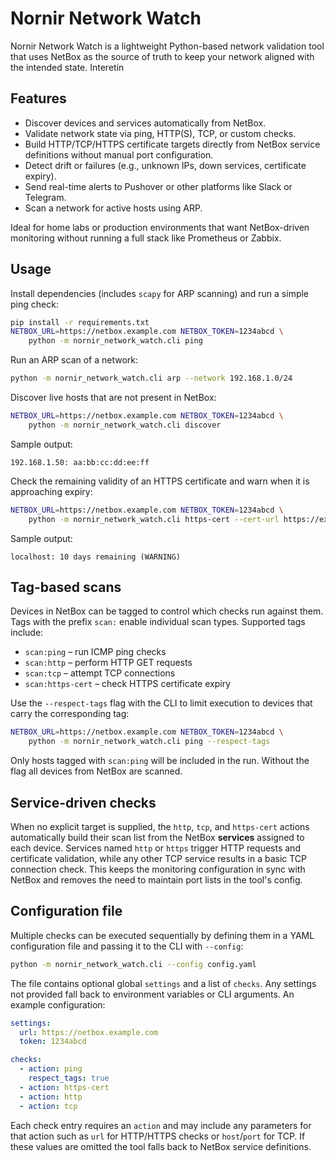 # Nornir Network Watch

Nornir Network Watch is a lightweight Python-based network validation tool that uses NetBox as the source of truth to keep your network aligned with the intended state.
Interetin
## Features

- Discover devices and services automatically from NetBox.
- Validate network state via ping, HTTP(S), TCP, or custom checks.
- Build HTTP/TCP/HTTPS certificate targets directly from NetBox service
  definitions without manual port configuration.
- Detect drift or failures (e.g., unknown IPs, down services, certificate expiry).
- Send real-time alerts to Pushover or other platforms like Slack or Telegram.
- Scan a network for active hosts using ARP.

Ideal for home labs or production environments that want NetBox-driven monitoring without running a full stack like Prometheus or Zabbix.

## Usage

Install dependencies (includes `scapy` for ARP scanning) and run a simple ping check:

```bash
pip install -r requirements.txt
NETBOX_URL=https://netbox.example.com NETBOX_TOKEN=1234abcd \
    python -m nornir_network_watch.cli ping
```

Run an ARP scan of a network:

```bash
python -m nornir_network_watch.cli arp --network 192.168.1.0/24
```

Discover live hosts that are not present in NetBox:

```bash
NETBOX_URL=https://netbox.example.com NETBOX_TOKEN=1234abcd \
    python -m nornir_network_watch.cli discover
```

Sample output:

```
192.168.1.50: aa:bb:cc:dd:ee:ff
```

Check the remaining validity of an HTTPS certificate and warn when it is
approaching expiry:

```bash
NETBOX_URL=https://netbox.example.com NETBOX_TOKEN=1234abcd \
    python -m nornir_network_watch.cli https-cert --cert-url https://example.com --warn-days 45
```

Sample output:

```
localhost: 10 days remaining (WARNING)
```

## Tag-based scans

Devices in NetBox can be tagged to control which checks run against them.
Tags with the prefix `scan:` enable individual scan types. Supported tags
include:

- `scan:ping` – run ICMP ping checks
- `scan:http` – perform HTTP GET requests
- `scan:tcp` – attempt TCP connections
- `scan:https-cert` – check HTTPS certificate expiry

Use the `--respect-tags` flag with the CLI to limit execution to devices that
carry the corresponding tag:

```bash
NETBOX_URL=https://netbox.example.com NETBOX_TOKEN=1234abcd \
    python -m nornir_network_watch.cli ping --respect-tags
```

Only hosts tagged with `scan:ping` will be included in the run. Without the
flag all devices from NetBox are scanned.

## Service-driven checks

When no explicit target is supplied, the `http`, `tcp`, and `https-cert`
actions automatically build their scan list from the NetBox **services**
assigned to each device. Services named `http` or `https` trigger HTTP
requests and certificate validation, while any other TCP service results in a
basic TCP connection check. This keeps the monitoring configuration in sync
with NetBox and removes the need to maintain port lists in the tool's config.

## Configuration file

Multiple checks can be executed sequentially by defining them in a YAML
configuration file and passing it to the CLI with ``--config``:

```bash
python -m nornir_network_watch.cli --config config.yaml
```

The file contains optional global ``settings`` and a list of ``checks``. Any
settings not provided fall back to environment variables or CLI arguments. An
example configuration:

```yaml
settings:
  url: https://netbox.example.com
  token: 1234abcd

checks:
  - action: ping
    respect_tags: true
  - action: https-cert
  - action: http
  - action: tcp
```

Each check entry requires an ``action`` and may include any parameters for that
action such as ``url`` for HTTP/HTTPS checks or ``host``/``port`` for TCP. If
these values are omitted the tool falls back to NetBox service definitions.

